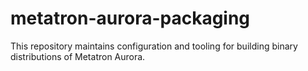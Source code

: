 # metatron-aurora-packaging
This repository maintains configuration and tooling for building binary distributions of Metatron Aurora.
